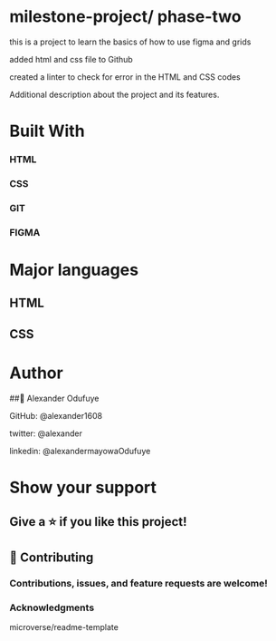 # milestone-project/ phase-two 

this is a project to learn the basics of how to use figma and grids

 added html and css file to Github
 
 created a linter to check for error in the HTML and CSS codes
 

 
 Additional description about the project and its features.
 

# Built With

### HTML
### CSS
### GIT
### FIGMA

# Major languages

## HTML
## CSS

# Author

##👤 Alexander Odufuye

GitHub: @alexander1608

twitter: @alexander

linkedin: @alexandermayowaOdufuye

# Show your support
## Give a ⭐️ if you like this project!

## 🤝 Contributing
### Contributions, issues, and feature requests are welcome!

### Acknowledgments
microverse/readme-template
